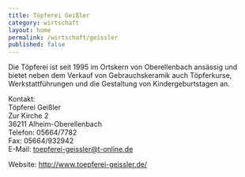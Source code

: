 ```yaml
---
title: Töpferei Geißler
category: wirtschaft
layout: home
permalink: /wirtschaft/geissler
published: false
---
```

Die Töpferei ist seit 1995 im Ortskern von Oberellenbach ansässig und bietet neben dem Verkauf von Gebrauchskeramik auch Töpferkurse, Werkstattführungen und die Gestaltung von Kindergeburtstagen an.

Kontakt:  
Töpferei Geißler  
Zur Kirche 2  
36211 Alheim-Oberellenbach  
Telefon: 05664/7782  
Fax: 05664/932942  
E-Mail: toepferei-geissler@t-online.de

Website: <http://www.toepferei-geissler.de/>